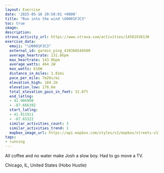 ```yaml
---
layout: Exercise
date: '2025-05-16 20:50:01 +0000'
title: "Run into the wind \U0001F3C3"
toc: true
image:
description:
strava_activity_url: https://www.strava.com/activities/14501938130
exercise_data:
  emoji: "\U0001F3C3"
  external_id: garmin_ping_439368544509
  average_heartrate: 131.0bpm
  max_heartrate: 143.0bpm
  average_watts: 464.1W
  max_watts: 616W
  distance_in_miles: 1.01mi
  pace_per_mile: 7m28s/mi
  elevation_high: 184.2m
  elevation_low: 178.6m
  total_elevation_gain_in_feet: 32.8ft
  end_latlng:
  - 41.906908
  - -87.666392
  start_latlng:
  - 41.911911
  - -87.65322
  similar_activities_count: 3
  similar_activities_trend: 1
  mapbox_image_url: https://api.mapbox.com/styles/v1/mapbox/streets-v11/static/path-5+787af2-1.0(iux~Fxb_vO%3FfABZ%3F~%40FvA%3FvFAx%40Bx%40%3FrADvBAjACZ%40v%40CVD%7CAChAFxBB%60%40BbB%3FfBE%7CA%40rAAz%40D%60%40%40b%40DPAx%40Fx%40CTELCdABF%40%5EBvCDJp%40DNC%60BANC~%40C%5CCrAAl%40Gl%40D),pin-s-s+e5b22e(-87.65501,41.91077),pin-s-f+89ae00(-87.66635000000001,41.90829)/auto/800x800?access_token=pk.eyJ1Ijoiam9zaGJlY2ttYW4iLCJhIjoiY205eWR2aDd1MWZ6djJrbXc4a3M0bWZleiJ9.XiG9OWkNcZk2QzjJbxLB4A
tags:
- running
---
```


All coffee and no water make Josh a slow boy. Had to go move a TV.

Chicago, IL, United States (Hobo Hustle)

